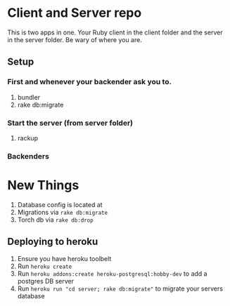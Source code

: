 # Client and Server repo
This is two apps in one. Your Ruby client in the client folder and the server in the server folder. Be wary of where you are.

## Setup

### First and whenever your backender ask you to.
1. bundler
1. rake db:migrate

### Start the server (from server folder)
1. rackup

### Backenders

# New Things
  1. Database config is located at
  2. Migrations via `rake db:migrate`
  3. Torch db via `rake db:drop`

## Deploying to heroku

1. Ensure you have heroku toolbelt
2. Run `heroku create`
3. Run `heroku addons:create heroku-postgresql:hobby-dev` to add a postgres DB server
3. Run `heroku run "cd server; rake db:migrate"` to migrate your servers database
